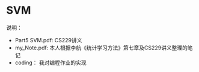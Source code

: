 # SVM
说明：
* Part5 SVM.pdf: CS229讲义
* my_Note.pdf: 本人根据李航《统计学习方法》第七章及CS229讲义整理的笔记
* coding： 我对编程作业的实现